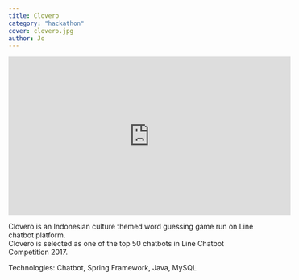 ```yaml
---
title: Clovero
category: "hackathon"
cover: clovero.jpg
author: Jo
---
```


<iframe width="560" height="315" src="https://www.youtube.com/embed/WfSYXDp796E" frameborder="0" allow="accelerometer; encrypted-media; gyroscope; picture-in-picture" allowfullscreen></iframe>

Clovero is an Indonesian culture themed word guessing game run 
on Line chatbot platform.  
Clovero is selected as one of the top 50 chatbots in Line Chatbot Competition 2017.

Technologies: Chatbot, Spring Framework, Java, MySQL 
